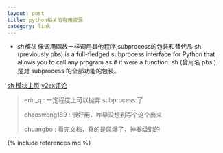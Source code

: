 ```yaml
---
layout: post
title: python相关的有用资源
category: link
---
```



* *sh模块* 像调用函数一样调用其他程序,subprocess的包装和替代品
sh (previously pbs) is a full-fledged subprocess interface for Python that allows you to call any program as if it were a function.
sh (曾用名 pbs ) 是对 subprocess 的全部功能的包装。

[sh 模块主页](http://amoffat.github.com/sh/index.html)
[v2ex评论](http://v2ex.com/t/47892#reply9)

> eric_q : 一定程度上可以抛弃 subprocess 了
>
> chaoswong189 : 很好用，咋早没想到写个这个出来
>
> chuangbo : 看完文档，真的是屌爆了，神器级别的

{% include references.md %}
